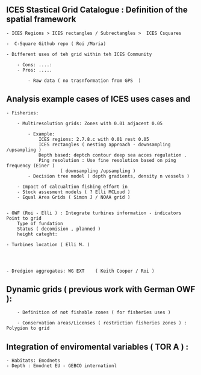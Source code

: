 ## ICES Stastical Grid Catalogue  : Definition of the  spatial framework

	- ICES Regions > ICES rectangles / Subrectangles >  ICES Csquares

	-  C-Square Github repo ( Roi /Maria) 

	- Different uses of teh grid within teh ICES Community 

 		- Cons: ....: 
		- Pros: .....

			- Raw data ( no trasnformation from GPS  ) 


## Analysis example cases of ICES uses cases and 
	

	- Fisheries: 

		- Multiresolution grids: Zones with 0.01 adjacent 0.05

			- Example:
				ICES regions: 2.7.8.c with 0.01 rest 0.05 
				ICES rectangles ( nesting approach - downsampling /upsampling ) 
				Depth based: deptch contour deep sea acces regulation . 
				Ping resolution : Use fine resolution based on ping frequency (Einer )
						( downsampling /upsampling ) 
			- Decision tree model ( depth gradients, density n vessels ) 
				
		- Impact of calcualtion fishing effort in 
		- Stock assesment models ( ? Elli MCLoud ) 
		- Equal Area Grids ( Simon J / NOAA grid ) 


	- OWF (Roi - Elli ) : Integrate turbines information - indicators  Point to grid
		Type of fundation
		Status ( decomision , planned ) 
		height categht: 

	- Turbines location ( Elli M. ) 
	

 

	- Dredgion aggregates: WG EXT 	 ( Keith Cooper / Roi ) 


## Dynamic grids ( previous work with German OWF ): 
		
		- Definition of not fishable zones ( for fisheries uses ) 

		- Conservation areas/Licenses ( restriction fisheries zones ) : Polygion to grid
	 

 


## Integration of enviromental variables ( TOR A ) : 

	- Habitats: Emodnets
	- Depth : Emodnet EU - GEBCO internationl


